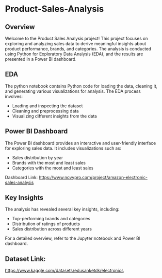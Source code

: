 # Product-Sales-Analysis

## Overview
Welcome to the Product Sales Analysis project! This project focuses on exploring and analyzing sales data to derive meaningful insights about product performance, brands, and categories. The analysis is conducted using Python for Exploratory Data Analysis (EDA), and the results are presented in a Power BI dashboard.

## EDA
The python notebook contains Python code for loading the data, cleaning it, and generating various visualizations for analysis.
The EDA process involves:

- Loading and inspecting the dataset
- Cleaning and preprocessing data
- Visualizing different insights from the data

## Power BI Dashboard
The Power BI dashboard provides an interactive and user-friendly interface for exploring sales data. It includes visualizations such as:

- Sales distribution by year
- Brands with the most and least sales
- Categories with the most and least sales

Dashboard Link:
https://www.novypro.com/project/amazon-electronic-sales-analysis

##  Key Insights
The analysis has revealed several key insights, including:

- Top-performing brands and categories
- Distribution of ratings of products
- Sales distribution across different years

For a detailed overview, refer to the Jupyter notebook and Power BI dashboard.


## Dataset Link:
https://www.kaggle.com/datasets/edusanketdk/electronics
